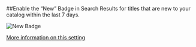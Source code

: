 ##Enable the “New” Badge in Search Results for titles that are new to your catalog within the last 7 days. 

![New Badge](/optionalUpdates/images/NewBadge.png)

[More information on this setting](https://help.aspendiscovery.org/help/catalog/groupedworks#Cell-764-PanelBody)